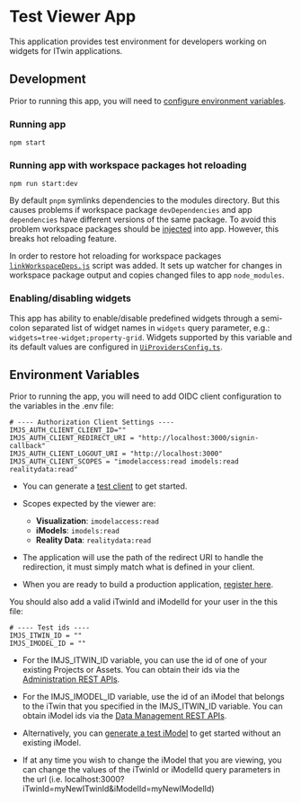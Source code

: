 # Test Viewer App

This application provides test environment for developers working on widgets for ITwin applications.

## Development

Prior to running this app, you will need to [configure environment variables](#environment-variables).

### Running app

`npm start`

### Running app with workspace packages hot reloading

`npm run start:dev`

By default `pnpm` symlinks dependencies to the modules directory. But this causes problems if workspace package `devDependencies` and app `dependencies` have different versions of the same package. To avoid this problem workspace packages should be [injected](https://pnpm.io/package_json#dependenciesmetainjected) into app. However, this breaks hot reloading feature.

In order to restore hot reloading for workspace packages [`linkWorkspaceDeps.js`](./scripts/linkWorkspaceDeps.js) script was added. It sets up watcher for changes in workspace package output and copies changed files to app `node_modules`.

### Enabling/disabling widgets

This app has ability to enable/disable predefined widgets through a semi-colon separated list of widget names in `widgets` query parameter, e.g.: `widgets=tree-widget;property-grid`. Widgets supported by this variable and its default values are configured in [`UiProvidersConfig.ts`](./src/UiProvidersConfig.ts#L46).

## Environment Variables

Prior to running the app, you will need to add OIDC client configuration to the variables in the .env file:

```
# ---- Authorization Client Settings ----
IMJS_AUTH_CLIENT_CLIENT_ID=""
IMJS_AUTH_CLIENT_REDIRECT_URI = "http://localhost:3000/signin-callback"
IMJS_AUTH_CLIENT_LOGOUT_URI = "http://localhost:3000"
IMJS_AUTH_CLIENT_SCOPES = "imodelaccess:read imodels:read realitydata:read"
```

- You can generate a [test client](https://developer.bentley.com/tutorials/web-application-quick-start/#2-register-an-application) to get started.

- Scopes expected by the viewer are:

  - **Visualization**: `imodelaccess:read`
  - **iModels**: `imodels:read`
  - **Reality Data**: `realitydata:read`

- The application will use the path of the redirect URI to handle the redirection, it must simply match what is defined in your client.

- When you are ready to build a production application, [register here](https://developer.bentley.com/register/).

You should also add a valid iTwinId and iModelId for your user in the this file:

```
# ---- Test ids ----
IMJS_ITWIN_ID = ""
IMJS_IMODEL_ID = ""
```

- For the IMJS_ITWIN_ID variable, you can use the id of one of your existing Projects or Assets. You can obtain their ids via the [Administration REST APIs](https://developer.bentley.com/api-groups/administration/api-reference/).

- For the IMJS_IMODEL_ID variable, use the id of an iModel that belongs to the iTwin that you specified in the IMJS_ITWIN_ID variable. You can obtain iModel ids via the [Data Management REST APIs](https://developer.bentley.com/api-groups/data-management/apis/imodels/operations/get-project-or-asset-imodels/).

- Alternatively, you can [generate a test iModel](https://developer.bentley.com/tutorials/web-application-quick-start/#3-create-an-imodel) to get started without an existing iModel.

- If at any time you wish to change the iModel that you are viewing, you can change the values of the iTwinId or iModelId query parameters in the url (i.e. localhost:3000?iTwinId=myNewITwinId&iModelId=myNewIModelId)
